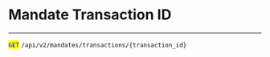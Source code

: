 # Mandate Transaction ID

***

<mark style="color:blue;">`GET`</mark> `/api/v2/mandates/transactions/{transaction_id}`
